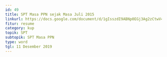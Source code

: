 ```yaml
---
id: 49
title: SPT Masa PPN sejak Masa Juli 2015
linkurl: https://docs.google.com/document/d/1gIsszdI9ABNp0EGj3Ag2zCtwV4PVqlR62PtTQjmet7Q/edit?usp=drivesdk
fitur: resume
category: kup
topik: SPT
subtopik: SPT Masa PPN
type: word
tgl: 11 Desember 2019
---
```


